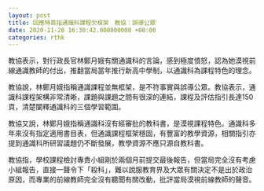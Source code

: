 ```yaml
---
layout: post
title: 回應特首指通識科課程欠框架　教協：誤導公眾
date: 2020-11-28 16:30:42.000000000 +08:00
categories: rthk
---
```


教協表示，對行政長官林鄭月娥有關通識科的言論，感到極度憤怒，認為她漠視前線通識教師的付出，推翻當局當年推行新高中學制，以通識科為課程特色的理念。

教協說，林鄭月娥指稱通識課程並無框架，是不符事實與誤導公眾。教協表示，通識科課程架構非常清晰，課題與課題之間有很深的連結，課程及評估指引長達150頁，清楚闡釋通識科的三個學習範圍。

教協又說，林鄭月娥指稱通識科沒有經審批的教科書，是漠視課程特色。通識科多年來沒有指定適用書目表，但通識課程框架穩固，有豐富的教學資源，相關指引亦提到通識科所研習議題仍不斷發展，教學資源不應只源自教科書。

教協指，學校課程檢討專責小組剛於兩個月前提交最後報告，但當局完全沒有考慮小組報告，直接一聲令下「殺科」，難以說服教育界及大眾有關決定不是出於政治原因，而專業的前線教師完全沒有聽聞有關改動，批評當局漠視前線教師的聲音。
